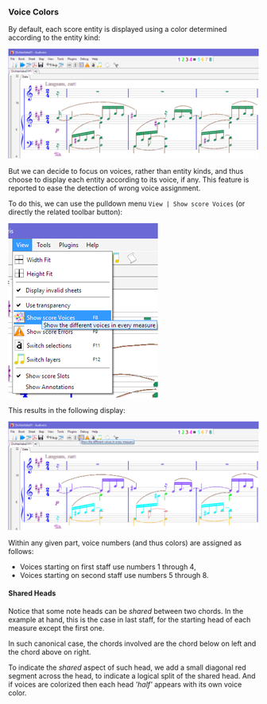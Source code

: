---
---
### Voice Colors

By default, each score entity is displayed using a color determined according to the entity kind:

![](../assets/dich_no_voice.png)

But we can decide to focus on voices, rather than entity kinds, and thus choose to display each
entity according to its voice, if any.
This feature is reported to ease the detection of wrong voice assignment.

To do this, we can use the pulldown menu `View | Show score Voices`
(or directly the related toolbar button):

![](../assets/view_voices.png)

This results in the following display:

![](../assets/dich_voices.png)

Within any given part, voice numbers (and thus colors) are assigned as follows:
* Voices starting on first staff use numbers 1 through 4,
* Voices starting on second staff use numbers 5 through 8.

#### Shared Heads

Notice that some note heads can be _shared_ between two chords.
In the example at hand, this is the case in last staff, for the starting head of each measure
except the first one.

In such canonical case, the chords involved are the chord below on left and the chord above on right.

To indicate the _shared_ aspect of such head, we add a small diagonal red segment across the head,
to indicate a logical split of the shared head.
And if voices are colorized then each head _'half'_ appears with its own voice color.
